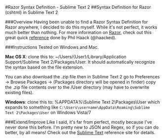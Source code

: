 #Razor Syntax Definition - Sublime Text 2
##Syntax Definition for Razor (cshtml) in Sublime Text 2

###Overview
Having been unable to find a Razor Syntax Definition for Razor anywhere, I decided to do this myself. While it's not perfect, it works much better than nothing. For more information on [Razor](http://www.asp.net/web-pages/tutorials/basics/2-introduction-to-asp-net-web-programming-using-the-razor-syntax), check out this great quick [reference](http://haacked.com/archive/2011/01/06/razor-syntax-quick-reference.aspx) done by Phil Haack (@haacked).

###Instructions
Tested on Windows and Mac. 

**Mac OS X**: clone this to: ~/Users/{User}/Library/Application Support/Sublime Text 2/Packages/User. It should automatically recognize the syntax based on the file extension. 

You can also download the .zip file then in Sublime Text 2 go to Preferences -> Browse Packages -> (Packages directory will be opened in finder) copy the .zip file contents over to the /User directory (may have to overwrite existing files).

**Windows**: clone this to: %APPDATA%\Sublime Text 2\Packages\User which expands to something like 
`C:\Users\username\AppData\Roaming\Sublime Text 2\Packages\User` on Windows Vista/7


###Extend/Improve
Like I said, it's far from perfect, mostly because I've never done this before. I'm pretty new to JSON and Regex, so if you can do better, by all means! Check out the [Sublime Text](http://docs.sublimetext.info/en/latest/reference/reference.html) reference site for details.
